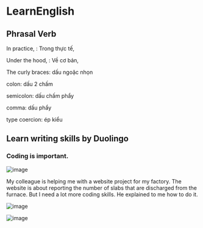 # LearnEnglish
## Phrasal Verb

In practice, : Trong thực tế,

Under the hood, : Về cơ bản, 

The curly braces: dấu ngoặc nhọn

colon: dấu 2 chấm

semicolon: dấu chấm phẩy

comma: dấu phẩy

type coercion: ép kiểu

## Learn writing skills by Duolingo

### Coding is important.
![image](https://github.com/user-attachments/assets/b69ddc3b-6b29-42fe-96c6-640f5ff39af4)

My colleague is helping me with a website project for my factory. The website is about reporting the number of slabs that are discharged from the furnace. But I need a lot more coding skills. He explained to me how to do it.

![image](https://github.com/user-attachments/assets/eff8280d-0f44-45eb-93a3-79fc1f20028a)

![image](https://github.com/user-attachments/assets/9a8476ac-410b-41cf-9806-772ee9c82b6b)


